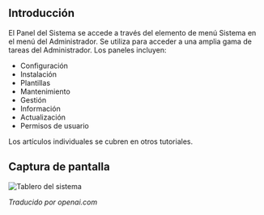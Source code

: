 <!-- Filename: J4.x:System_Dashboard / Display title: Panel de control del sistema  -->

## Introducción

El Panel del Sistema se accede a través del elemento de menú Sistema en el menú del Administrador. Se utiliza para acceder a una amplia gama de tareas del Administrador. Los paneles incluyen:

- Configuración
- Instalación
- Plantillas
- Mantenimiento
- Gestión
- Información
- Actualización
- Permisos de usuario

Los artículos individuales se cubren en otros tutoriales.

## Captura de pantalla

![Tablero del sistema](../../../en/images/dashboards/system-dashboard.png)

*Traducido por openai.com*


